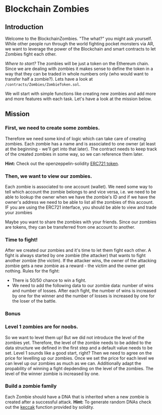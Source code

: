 # Blockchain Zombies

## Introduction

Welcome to the BlockchainZombies.
"The what?" you might ask yourself. While other people run through the world fighting pocket monsters via AR, we want to leverage the power of the Blockchain and smart contracts to let Zombies fight each other.

_Where to start?_ The zombies will be just a token on the Ethereum chain. Since we are dealing with zombies it makes sense to define the token in a way that they can be traded in whole numbers only (who would want to transfer half a zombie?). Lets have a look at `/contracts/Zombies/ZombieToken.sol`.

We will start with simple functions like creating new zombies and add more and more features with each task. Let's have a look at the mission below.

## Mission

### First, we need to create some zombies.

Therefore we need some kind of logic which can take care of creating zombies. Each zombie has a name and is associated to one owner (at least at the beginning - we'll get into that later). The contract needs to keep track of the created zombies in some way, so we can reference them later.

**Hint:** Check out the openzeppelin-solidity [ERC721 token](https://openzeppelin.org/api/docs/learn-about-tokens.html#erc721).

### Then, we want to view our zombies.

Each zombie is associated to one account (wallet). We need some way to tell which account the zombie belongs to and vice versa, i.e. we need to be able to lookup the owner when we have the zombie's ID and if we have the owner's address we need to be able to list all the zombies of this account. IF you are using the ERC721 interface, you should be able to view and trade your zombies

Maybe you want to share the zombies with your friends. Since our zombies are tokens, they can be transferred from one account to another.

### Time to fight!

After we created our zombies and it's time to let them fight each other. A fight is always started by one zombie (the attacker) that wants to fight another zombie (the victim). If the attacker wins, the owner of the attacking zombie gets a new zombie as a reward - the victim and the owner get nothing.
Rules for the fight:

- There is 50/50 chance to win a fight.
- We need to add the following data to our zombie data: number of wins and number of losses. After each fight, the number of wins is increased by one for the winner and the number of losses is increased by one for the loser of the battle.


### Bonus

### Level 1 zombies are for noobs.

So we want to level them up! But we did not introduce the level of the zombies yet. Therefore, the level of the zombie needs to be added to the data structure we defined in the first step and a default value needs to be set. Level 1 sounds like a good start, right?
Then we need to agree on the price for levelling up our zombies. Once we set the price for each level we can level up our zombies as much as we can.
Additionally adapt the propability of winning a fight depdending on the level of the zombies. The level of the winner zombie is increased by one.

### Build a zombie family

Each Zombie should have a DNA that is inherited when a new zombie is created after a successful attack.
**Hint:** To generate random DNAs check out the [keccak](https://solidity.readthedocs.io/en/v0.4.24/units-and-global-variables.html) function provided by solidity.
